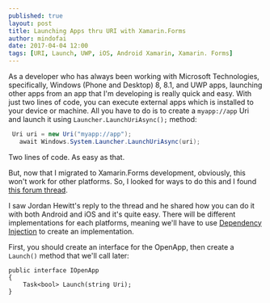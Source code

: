 ```yaml
---
published: true
layout: post
title: Launching Apps thru URI with Xamarin.Forms
author: mindofai
date: 2017-04-04 12:00
tags: [URI, Launch, UWP, iOS, Android Xamarin, Xamarin. Forms]
---
```


As a developer who has always been working with Microsoft Technologies, specifically, Windows (Phone and Desktop) 8, 8.1, and UWP apps, launching other apps from an app that I'm developing is really quick and easy. With just two lines of code, you can execute external apps which is installed to your device or machine. All you have to do is to create a `myapp://app` Uri and launch it using `Launcher.LaunchUriAsync();` method:

```csharp
 Uri uri = new Uri("myapp://app");
   await Windows.System.Launcher.LaunchUriAsync(uri);
```

Two lines of code. As easy as that.

But, now that I migrated to Xamarin.Forms development, obviously, this won't work for other platforms. So, I looked for ways to do this and I found [this forum thread](https://forums.xamarin.com/discussion/48089/how-to-open-other-apps-from-xamarin-forms).

I saw Jordan Hewitt's reply to the thread and he shared how you can do it with both Android and iOS and it's quite easy. There will be different implementations for each platforms, meaning we'll have to use [Dependency Injection](https://developer.xamarin.com/guides/xamarin-forms/application-fundamentals/dependency-service/)  to create an implementation. 

First, you should create an interface for the OpenApp, then create a `Launch()` method that we'll call later:

```
public interface IOpenApp
{
    Task<bool> Launch(string Uri);
}
